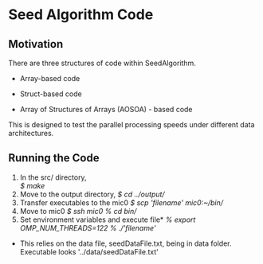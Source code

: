 #  Seed Algorithm Code

## Motivation
There are three structures of code within SeedAlgorithm.  

-  Array-based code

-  Struct-based code

-  Array of Structures of Arrays (AOSOA) - based code

This is designed to test the parallel processing speeds under different data architectures.  


## Running the Code 

1.  In the src/ directory,  
    *$  make*
2.  Move to the output directory, 
    *$  cd ../output/*
3.  Transfer executables to the mic0 
    *$  scp 'filename' mic0:~/bin/*
4.  Move to mic0 
    *$  ssh mic0* 
    *%  cd bin/* 
5.  Set environment variables and execute file* 
    *%   export OMP_NUM_THREADS=122* 
    *%   ./'filename'* 


 *  This relies on the data file, seedDataFile.txt, being in data folder.  Executable looks '../data/seedDataFile.txt'